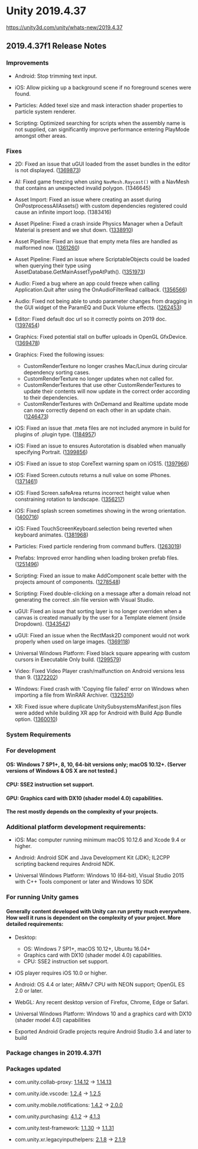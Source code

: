 # Unity 2019.4.37
https://unity3d.com/unity/whats-new/2019.4.37

## 2019.4.37f1 Release Notes


### Improvements
<ul>
<li><p>Android: Stop trimming text input.</p></li>
<li><p>iOS: Allow picking up a background scene if no foreground scenes were found.</p></li>
<li><p>Particles: Added texel size and mask interaction shader properties to particle system renderer.</p></li>
<li><p>Scripting: Optimized searching for scripts when the assembly name is not supplied, can significantly improve performance entering PlayMode amongst other areas.</p></li>
</ul>

### Fixes
<ul>
<li><p>2D: Fixed an issue that uGUI loaded from the asset bundles in the editor is not displayed. (<a href="https://issuetracker.unity3d.com/issues/ugui-loaded-from-the-asset-bundles-in-the-editor-is-not-displayed">1369873</a>)</p></li>
<li><p>AI: Fixed game freezing when using <code>NavMesh.Raycast()</code> with a NavMesh that contains an unexpected invalid polygon. (1346645)</p></li>
<li><p>Asset Import: Fixed an issue where creating an asset during OnPostprocessAllAssets() with custom dependencies registered could cause an infinite import loop. (1383416)</p></li>
<li><p>Asset Pipeline: Fixed a crash inside Physics Manager when a Default Material is present and we shut down. (<a href="https://issuetracker.unity3d.com/issues/editor-importing-a-physicsmaterial-crashes-the-editor-inside-physicmaterial-reset">1338910</a>)</p></li>
<li><p>Asset Pipeline: Fixed an issue that empty meta files are handled as malformed now. (<a href="https://issuetracker.unity3d.com/issues/imported-folders-and-files-are-missing-in-the-project-window-when-the-initially-created-meta-file-is-empty">1361260</a>)</p></li>
<li><p>Asset Pipeline: Fixed an issue where ScriptableObjects could be loaded when querying their type using AssetDatabase.GetMainAssetTypeAtPath(). (<a href="https://issuetracker.unity3d.com/issues/assetdatabase-dot-getmainassettypeatpath-sometimes-loads-objects-when-deriving-their-type-and-leaves-them-loaded">1351973</a>)</p></li>
<li><p>Audio: Fixed a bug where an app could freeze when calling Application.Quit after using the OnAudioFilterRead callback. (<a href="https://issuetracker.unity3d.com/issues/ios-app-freezes-when-calling-application-dot-quit-if-a-script-with-onaudiofilterread-and-an-audio-listener-is-in-the-scene">1356566</a>)</p></li>
<li><p>Audio: Fixed not being able to undo parameter changes from dragging in the GUI widget of the ParamEQ and Duck Volume effects. (<a href="https://issuetracker.unity3d.com/issues/editing-parameq-through-dragging-on-the-graph-is-not-undoable">1262453</a>)</p></li>
<li><p>Editor: Fixed default doc url so it correctly points on 2019 doc. (<a href="https://issuetracker.unity3d.com/issues/unity-2019-dot-4-opens-the-manual-and-scripting-reference-for-2020-dot-3">1397454</a>)</p></li>
<li><p>Graphics: Fixed potential stall on buffer uploads in OpenGL GfxDevice. (<a href="https://issuetracker.unity3d.com/issues/android-consecutive-calls-to-graphics-dot-drawprocedural-take-a-huge-amount-of-time-on-mali-gpus">1369478</a>)</p></li>
<li><p>Graphics: Fixed the following issues:<br></p> 
<ul>
<li>CustomRenderTexture no longer crashes Mac/Linux during circular dependency sorting cases.<br></li>
<li>CustomRenderTexture no longer updates when not called for.<br></li>
<li>CustomRenderTextures that use other CustomRenderTextures to update their contents will now update in the correct order according to their dependencies.<br></li>
<li>CustomRenderTextures with OnDemand and Realtime update mode can now correctly depend on each other in an update chain.
(<a href="https://issuetracker.unity3d.com/issues/crash-on-getdependenciesrecursive-when-entering-the-play-mode-with-a-customer-render-texture-in-the-scene">1246473</a>)</li>
</ul></li>
<li><p>iOS: Fixed an issue that .meta files are not included anymore in build for plugins of .plugin type. (<a href="https://issuetracker.unity3d.com/issues/possibly-ios-unity-meta-files-are-generated-in-the-plugin-directory-and-then-copied-to-plugins-directory-in-the-xcode-build">1184957</a>)</p></li>
<li><p>iOS: Fixed an issue to ensures Autorotation is disabled when manually specifying Portrait. (<a href="https://issuetracker.unity3d.com/issues/setting-screen-dot-orientation-to-portrait-mode-does-not-disable-autorotation-when-starting-application-in-portrait-mode">1399856</a>)</p></li>
<li><p>iOS: Fixed an issue to stop CoreText warning spam on iOS15. (<a href="https://issuetracker.unity3d.com/issues/ios-15-coretext-warnings-are-spammed-constantly-when-using-text-ui-on-ios-15-devices">1397966</a>)</p></li>
<li><p>iOS: Fixed Screen.cutouts returns a null value on some iPhones. (<a href="https://issuetracker.unity3d.com/issues/ios-screen-dot-cutouts-returns-a-null-value">1371461</a>)</p></li>
<li><p>iOS: Fixed Screen.safeArea returns incorrect height value when constraining rotation to landscape. (<a href="https://issuetracker.unity3d.com/issues/ios-screen-dot-safearea-returns-incorrect-height-value-when-constraining-rotation-to-landscape">1356217</a>)</p></li>
<li><p>iOS: Fixed splash screen sometimes showing in the wrong orientation. (<a href="https://issuetracker.unity3d.com/issues/ios-apps-ignore-uisupportedinterfaceorientations-when-it-is-set-in-info-dot-plist">1400716</a>)</p></li>
<li><p>iOS: Fixed TouchScreenKeyboard.selection being reverted when keyboard animates. (<a href="https://issuetracker.unity3d.com/issues/ios-touchscreenkeyboard-dot-selection-is-ignored">1381968</a>)</p></li>
<li><p>Particles: Fixed particle rendering from command buffers. (<a href="https://issuetracker.unity3d.com/issues/particle-system-is-not-rendering-when-commandbuffer-dot-drawrenderer-is-used-with-scriptablerenderpass">1263019</a>)</p></li>
<li><p>Prefabs: Improved error handling when loading broken prefab files. (<a href="https://issuetracker.unity3d.com/issues/crash-on-gameobject-isactive-when-enabling-a-specific-game-object">1251496</a>)</p></li>
<li><p>Scripting: Fixed an issue to make AddComponent scale better with the projects amount of components. (<a href="https://issuetracker.unity3d.com/issues/performance-decreases-with-a-large-number-of-components-when-addcomponent-is-used">1278548</a>)</p></li>
<li><p>Scripting: Fixed double-clicking on a message after a domain reload not generating the correct .sln file version with Visual Studio.</p></li>
<li><p>uGUI: Fixed an issue that sorting layer is no longer overriden when a canvas is created manually by the user for a Template element (inside Dropdown). (<a href="https://issuetracker.unity3d.com/issues/child-canvas-sorting-layer-is-changed-to-the-same-value-as-the-parent-canvas-after-interacting-with-dropdown-ui-object">1343542</a>)</p></li>
<li><p>uGUI: Fixed an issue when the RectMask2D component would not work properly when used on large images. (<a href="https://issuetracker.unity3d.com/issues/part-of-the-large-image-is-prematurely-marked-if-using-the-rectmask2d">1369118</a>)</p></li>
<li><p>Universal Windows Platform: Fixed black square appearing with custom cursors in Executable Only build. (<a href="https://issuetracker.unity3d.com/issues/uwp-ui-cursor-is-replaced-with-a-black-square-when-cursor-dot-setcursor-is-called-with-anything-but-the-default-cursor">1299579</a>)</p></li>
<li><p>Video: Fixed Video Player crash/malfunction on Android versions less than 9. (<a href="https://issuetracker.unity3d.com/issues/android-videoplayer-videos-are-not-played-from-url-on-specific-devices">1372202</a>)</p></li>
<li><p>Windows: Fixed crash with 'Copying file failed' error on Windows when importing a file from WinRAR Archiver. (<a href="https://issuetracker.unity3d.com/issues/editor-crashes-or-freezes-with-copying-file-failed-error-when-importing-a-file-from-winrar-archiver">1325310</a>)</p></li>
<li><p>XR: Fixed issue where duplicate UnitySubsystemsManifest.json files were added while building XR app for Android with Build App Bundle option. (<a href="https://issuetracker.unity3d.com/issues/android-build-fails-when-using-arcore-xr-plugin-and-build-app-bundle-google-play-is-selected">1360010</a>)</p></li>
</ul>

### System Requirements

### For development

#### OS: Windows 7 SP1+, 8, 10, 64-bit versions only; macOS 10.12+. (Server versions of Windows & OS X are not tested.)

#### CPU: SSE2 instruction set support.

#### GPU: Graphics card with DX10 (shader model 4.0) capabilities.

#### The rest mostly depends on the complexity of your projects.

### Additional platform development requirements:
<ul>
<li><p>iOS: Mac computer running minimum macOS 10.12.6 and Xcode 9.4 or higher.</p></li>
<li><p>Android: Android SDK and Java Development Kit (JDK); IL2CPP scripting backend requires Android NDK.</p></li>
<li><p>Universal Windows Platform: Windows 10 (64-bit), Visual Studio 2015 with C++ Tools component or later and Windows 10 SDK</p></li>
</ul>

### For running Unity games

#### Generally content developed with Unity can run pretty much everywhere. How well it runs is dependent on the complexity of your project. More detailed requirements:
<ul>
<li><p>Desktop:</p> 
<ul>
<li>OS: Windows 7 SP1+, macOS 10.12+, Ubuntu 16.04+</li>
<li>Graphics card with DX10 (shader model 4.0) capabilities.</li>
<li>CPU: SSE2 instruction set support.</li>
</ul></li>
<li><p>iOS player requires iOS 10.0 or higher.</p></li>
<li><p>Android: OS 4.4 or later; ARMv7 CPU with NEON support; OpenGL ES 2.0 or later.</p></li>
<li><p>WebGL: Any recent desktop version of Firefox, Chrome, Edge or Safari.</p></li>
<li><p>Universal Windows Platform: Windows 10 and a graphics card with DX10 (shader model 4.0) capabilities</p></li>
<li><p>Exported Android Gradle projects require Android Studio 3.4 and later to build</p></li>
</ul>

### Package changes in 2019.4.37f1

### Packages updated
<ul>
<li><p>com.unity.collab-proxy: <a href="https://docs.unity3d.com/Packages/com.unity.collab-proxy@1.14//changelog/CHANGELOG.html">1.14.12</a> → <a href="https://docs.unity3d.com/Packages/com.unity.collab-proxy@1.14//changelog/CHANGELOG.html">1.14.13</a></p></li>
<li><p>com.unity.ide.vscode: <a href="https://docs.unity3d.com/Packages/com.unity.ide.vscode@1.2//changelog/CHANGELOG.html">1.2.4</a> → <a href="https://docs.unity3d.com/Packages/com.unity.ide.vscode@1.2//changelog/CHANGELOG.html">1.2.5</a></p></li>
<li><p>com.unity.mobile.notifications: <a href="https://docs.unity3d.com/Packages/com.unity.mobile.notifications@1.4//changelog/CHANGELOG.html">1.4.2</a> → <a href="https://docs.unity3d.com/Packages/com.unity.mobile.notifications@2.0//changelog/CHANGELOG.html">2.0.0</a></p></li>
<li><p>com.unity.purchasing: <a href="https://docs.unity3d.com/Packages/com.unity.purchasing@4.1//changelog/CHANGELOG.html">4.1.2</a> → <a href="https://docs.unity3d.com/Packages/com.unity.purchasing@4.1//changelog/CHANGELOG.html">4.1.3</a></p></li>
<li><p>com.unity.test-framework: <a href="https://docs.unity3d.com/Packages/com.unity.test-framework@1.1//changelog/CHANGELOG.html">1.1.30</a> → <a href="https://docs.unity3d.com/Packages/com.unity.test-framework@1.1//changelog/CHANGELOG.html">1.1.31</a></p></li>
<li><p>com.unity.xr.legacyinputhelpers: <a href="https://docs.unity3d.com/Packages/com.unity.xr.legacyinputhelpers@2.1//changelog/CHANGELOG.html">2.1.8</a> → <a href="https://docs.unity3d.com/Packages/com.unity.xr.legacyinputhelpers@2.1//changelog/CHANGELOG.html">2.1.9</a></p></li>
</ul>
